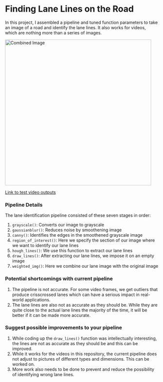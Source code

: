 # **Finding Lane Lines on the Road** 
In this project, I assembled a pipeline and tuned function parameters to take an image of a road and identify the lane lines. It also works for videos, which are nothing more than a series of images.

[<img src="examples/laneLines_thirdPass.jpg" width="480" alt="Combined Image" />](https://github.com/macvincent/LaneLines/blob/master/test_videos_output/solidYellowLeft.mp4)

[Link to test video outputs](./test_videos_output/)
### Pipeline Details
The lane identification pipeline consisted of these seven stages in order:
1.  `grayscale()`: Converts our image to grayscale
2.  `gaussianblur()`: Reduces noise by smoothening image
3.  `canny()`: Identifies the edges in the smoothened grayscale image
4.  `region_of_interest()`: Here we specify the section of our image where we want to identify our lane lines
5.  `hough_lines()`: We use this function to extract our lane lines
6.  `draw_lines()`: After extracting our lane lines, we impose it on an empty image
7.  `weighted_img()`: Here we combine our lane image with the original image

### Potential shortcomings with current pipeline

1.  The pipeline is not accurate. For some video frames, we get outliers that produce crisscrossed lanes which can have a serious impact in real-world applications.
2.  The lane lines are also not as accurate as they should be. While they are quite close to the actual lane lines the majority of the time, it will be better if it can be made more accurate.

### Suggest possible improvements to your pipeline
1. While coding up the `draw_lines()` function was intellectually interesting, the lines are not as accurate as they should be and this can be improved.
2. While it works for the videos in this repository, the current pipeline does not adjust to pictures of different types and dimensions. This can be worked on.
3. More work also needs to be done to prevent and reduce the possibility of identifying wrong lane lines.